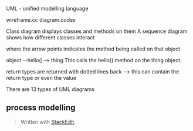 UML - unified modelling language

wireframe.cc
diagram.codes

Class diagram displays classes and methods on them
A sequence diagram shows how different classes interact

where the arrow points indicates the method being called on that object

object --hello()--> thing
This calls the hello() method on the thing object.

return types are returned with dotted lines back --> this can contain the return type or even the value

There are 13 types of UML diagrams


## process modelling


> Written with [StackEdit](https://stackedit.io/).
<!--stackedit_data:
eyJoaXN0b3J5IjpbMTkxNjc5MTcyNSwtMTA5NDcyMzk1MSwtMT
MzMzQ4NDAxOV19
-->